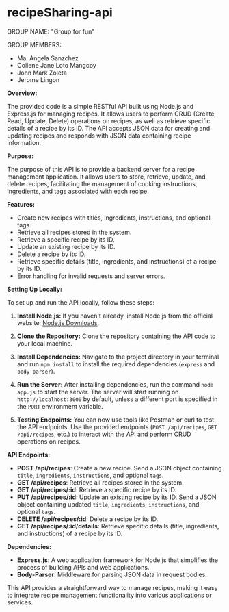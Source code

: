# recipeSharing-api
GROUP NAME: "Group for fun"

GROUP MEMBERS:
 - Ma. Angela Sanzchez
 - Collene Jane Loto Mangcoy
 - John Mark Zoleta
 - Jerome Lingon


**Overview:**

The provided code is a simple RESTful API built using Node.js and Express.js for managing recipes. It allows users to perform CRUD (Create, Read, Update, Delete) operations on recipes, as well as retrieve specific details of a recipe by its ID. The API accepts JSON data for creating and updating recipes and responds with JSON data containing recipe information.

**Purpose:**

The purpose of this API is to provide a backend server for a recipe management application. It allows users to store, retrieve, update, and delete recipes, facilitating the management of cooking instructions, ingredients, and tags associated with each recipe.

**Features:**

- Create new recipes with titles, ingredients, instructions, and optional tags.
- Retrieve all recipes stored in the system.
- Retrieve a specific recipe by its ID.
- Update an existing recipe by its ID.
- Delete a recipe by its ID.
- Retrieve specific details (title, ingredients, and instructions) of a recipe by its ID.
- Error handling for invalid requests and server errors.

**Setting Up Locally:**

To set up and run the API locally, follow these steps:

1. **Install Node.js:**
   If you haven't already, install Node.js from the official website: [Node.js Downloads](https://nodejs.org/en/download/).

2. **Clone the Repository:**
   Clone the repository containing the API code to your local machine.

3. **Install Dependencies:**
   Navigate to the project directory in your terminal and run `npm install` to install the required dependencies (`express` and `body-parser`).

4. **Run the Server:**
   After installing dependencies, run the command `node app.js` to start the server. The server will start running on `http://localhost:3000` by default, unless a different port is specified in the `PORT` environment variable.

5. **Testing Endpoints:**
   You can now use tools like Postman or curl to test the API endpoints. Use the provided endpoints (`POST /api/recipes`, `GET /api/recipes`, etc.) to interact with the API and perform CRUD operations on recipes.

**API Endpoints:**

- **POST /api/recipes**: Create a new recipe. Send a JSON object containing `title`, `ingredients`, `instructions`, and optional `tags`.
- **GET /api/recipes**: Retrieve all recipes stored in the system.
- **GET /api/recipes/:id**: Retrieve a specific recipe by its ID.
- **PUT /api/recipes/:id**: Update an existing recipe by its ID. Send a JSON object containing updated `title`, `ingredients`, `instructions`, and optional `tags`.
- **DELETE /api/recipes/:id**: Delete a recipe by its ID.
- **GET /api/recipes/:id/details**: Retrieve specific details (title, ingredients, and instructions) of a recipe by its ID.

**Dependencies:**

- **Express.js**: A web application framework for Node.js that simplifies the process of building APIs and web applications.
- **Body-Parser**: Middleware for parsing JSON data in request bodies.

This API provides a straightforward way to manage recipes, making it easy to integrate recipe management functionality into various applications or services.
